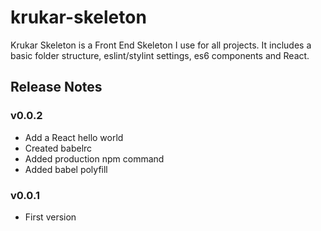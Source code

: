 # krukar-skeleton
Krukar Skeleton is a Front End Skeleton I use for all projects. It includes a basic folder structure, eslint/stylint settings, es6 components and React.

## Release Notes

### v0.0.2
* Add a React hello world
* Created babelrc
* Added production npm command
* Added babel polyfill

### v0.0.1
* First version

